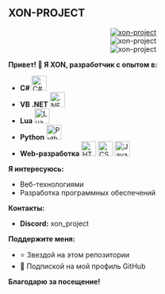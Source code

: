 ## XON-PROJECT

<div align="center">
  <a href="https://github.com/xon-project">
    <img src="https://github-readme-stats.vercel.app/api?username=xon-project&show_icons=true&theme=tokyonight&count_private=true&hide_border=true" alt="xon-project" />
  </a>
  <br />
  <img src="https://github-readme-stats.vercel.app/api/top-langs/?username=xon-project&layout=compact&langs_count=5&theme=tokyonight" alt="xon-project" />
  <br />
  <img src="https://komarev.com/ghpvc/?username=xon-project&label=Profile%20Views&color=0e75b6&style=flat" alt="xon-project" />
</div>

**Привет! 👋 Я XON, разработчик с опытом в:**

- **C#** <img src="https://cdn.jsdelivr.net/gh/devicons/devicon/icons/csharp/csharp-original.svg" alt="C#" width="30" height="30"/>
- **VB .NET** <img src="https://cdn.jsdelivr.net/gh/devicons/devicon/icons/dot-net/dot-net-original.svg" alt=".NET" width="30" height="30"/>
- **Lua** <img src="https://cdn.jsdelivr.net/gh/devicons/devicon/icons/lua/lua-original.svg" alt="Lua" width="30" height="30"/>
- **Python** <img src="https://cdn.jsdelivr.net/gh/devicons/devicon/icons/python/python-original.svg" alt="Python" width="30" height="30"/>
- **Web-разработка** 
  <img src="https://cdn.jsdelivr.net/gh/devicons/devicon/icons/html5/html5-original.svg" alt="HTML5" width="30" height="30"/> 
  <img src="https://cdn.jsdelivr.net/gh/devicons/devicon/icons/css3/css3-original.svg" alt="CSS3" width="30" height="30"/> 
  <img src="https://cdn.jsdelivr.net/gh/devicons/devicon/icons/javascript/javascript-original.svg" alt="JavaScript" width="30" height="30"/>

**Я интересуюсь:**

- Веб-технологиями
- Разработка программных обеспечений

**Контакты:**

- **Discord:** xon_project

**Поддержите меня:**

- ⭐ Звездой на этом репозитории
- 🤝 Подпиской на мой профиль GitHub

**Благодарю за посещение!**
